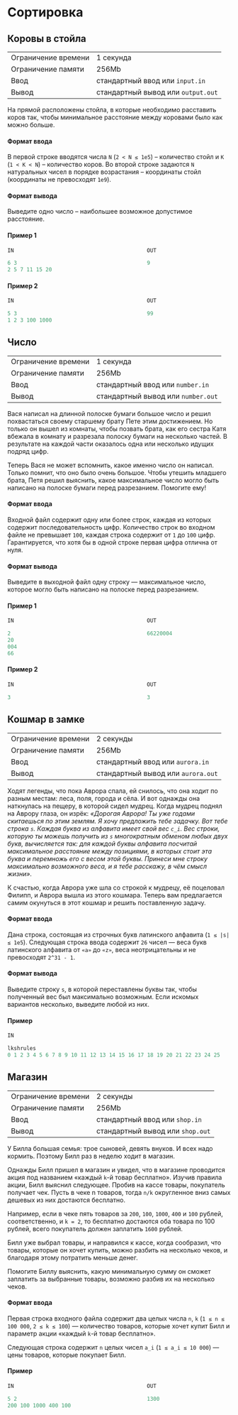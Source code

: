 # Сортировка

## Коровы в стойла

|||
| :---                | :---                               |
| Ограничение времени | 1 секунда                          |
| Ограничение памяти  | 256Mb                              |
| Ввод                | стандартный ввод или `input.in`    |
| Вывод               | стандартный вывод или `output.out` |

На прямой расположены стойла, в которые необходимо расставить коров так, чтобы минимальное
расcтояние между коровами было как можно больше.

#### Формат ввода

В первой строке вводятся числа `N` (`2 < N ≤ 1e5`) – количество стойл и `K` (`1 < K < N`)
– количество коров. Во второй строке задаются `N` натуральных чисел в порядке возрастания
– координаты стойл (координаты не превосходят `1e9`).

#### Формат вывода

Выведите одно число – наибольшее возможное допустимое расстояние.

#### Пример 1

``` cpp
IN                                          OUT

6 3                                         9
2 5 7 11 15 20 
```

#### Пример 2

``` cpp
IN                                          OUT

5 3                                         99
1 2 3 100 1000
```

## Число

|||
| :---                | :---                               |
| Ограничение времени | 1 секунда                          |
| Ограничение памяти  | 256Mb                              |
| Ввод                | стандартный ввод или `number.in`   |
| Вывод               | стандартный вывод или `number.out` |

Вася написал на длинной полоске бумаги большое число и решил похвастаться своему старшему
брату Пете этим достижением. Но только он вышел из комнаты, чтобы позвать брата, как его
сестра Катя вбежала в комнату и разрезала полоску бумаги на несколько частей. В результате
на каждой части оказалось одна или несколько идущих подряд цифр.

Теперь Вася не может вспомнить, какое именно число он написал. Только помнит, что оно
было очень большое. Чтобы утешить младшего брата, Петя решил выяснить, какое максимальное
число могло быть написано на полоске бумаги перед разрезанием. Помогите ему!

#### Формат ввода

Входной файл содержит одну или более строк, каждая из которых содержит последовательность
цифр. Количество строк во входном файле не превышает `100`, каждая строка содержит от `1`
до `100` цифр. Гарантируется, что хотя бы в одной строке первая цифра отлична от нуля.

#### Формат вывода

Выведите в выходной файл одну строку — максимальное число, которое могло быть написано на
полоске перед разрезанием.

#### Пример 1

``` cpp
IN                                          OUT

2                                           66220004
20
004
66
```

#### Пример 2

``` cpp
IN                                          OUT

3                                           3
```

## Кошмар в замке

|||
| :---                | :---                               |
| Ограничение времени | 2 секунды                          |
| Ограничение памяти  | 256Mb                              |
| Ввод                | стандартный ввод или `aurora.in`   |
| Вывод               | стандартный вывод или `aurora.out` |

Ходят легенды, что пока Аврора спала, ей снилось, что она ходит по разным местам: леса,
поля, города и сёла. И вот однажды она наткнулась на пещеру, в которой сидел мудрец.
Когда мудрец поднял на Аврору глаза, он изрёк: *«Дорогая Аврора! Ты уже годами
скитаешься по этим землям. Я хочу предложить тебе задачку. Вот тебе строка `s`. Каждая
буква из алфавита имеет свой вес `c_i`. Вес строки, которую ты можешь получить из `s`
многократным обменом любых двух букв, вычисляется так: для каждой буквы алфавита посчитай
максимальное расстояние между позициями, в которых стоит эта буква и перемножь его с
весом этой буквы. Принеси мне строку максимально возможного веса, и я тебе расскажу,
в чём смысл жизни».*

К счастью, когда Аврора уже шла со строкой к мудрецу, её поцеловал Филипп, и Аврора вышла
из этого кошмара. Теперь вам предлагается самим окунуться в этот кошмар и решить
поставленную задачу.

#### Формат ввода

Дана строка, состоящая из строчных букв латинского алфавита (`1 ≤ |s| ≤ 1e5`). Следующая
строка ввода содержит `26` чисел — веса букв латинского алфавита от `«a»` до `«z»`, веса
неотрицательны и не превосходят `2^31 - 1`.

#### Формат вывода

Выведите строку `s`, в которой переставлены буквы так, чтобы полученный вес был максимально
возможным. Если искомых вариантов несколько, выведите любой из них.

#### Пример

``` cpp
IN                                                                      OUT

lkshrules                                                               slkhruels
0 1 2 3 4 5 6 7 8 9 10 11 12 13 14 15 16 17 18 19 20 21 22 23 24 25
```

## Магазин

|||
| :---                | :---                             |
| Ограничение времени | 2 секунды                        |
| Ограничение памяти  | 256Mb                            |
| Ввод                | стандартный ввод или `shop.in`   |
| Вывод               | стандартный вывод или `shop.out` |

У Билла большая семья: трое сыновей, девять внуков. И всех надо кормить. Поэтому Билл раз
в неделю ходит в магазин.

Однажды Билл пришел в магазин и увидел, что в магазине проводится акция под названием
«каждый `k`-й товар бесплатно». Изучив правила акции, Билл выяснил следующее. Пробив на
кассе товары, покупатель получает чек. Пусть в чеке n товаров, тогда `n/k` округленное
вниз самых дешевых из них достаются бесплатно.

Например, если в чеке пять товаров за `200`, `100`, `1000`, `400` и `100` рублей,
соответственно, и `k = 2`, то бесплатно достаются оба товара по 100 рублей, всего покупатель
должен заплатить `1600` рублей.

Билл уже выбрал товары, и направился к кассе, когда сообразил, что товары, которые он
хочет купить, можно разбить на несколько чеков, и благодаря этому потратить меньше денег.

Помогите Биллу выяснить, какую минимальную сумму он сможет заплатить за выбранные товары,
возможно разбив их на несколько чеков.

#### Формат ввода

Первая строка входного файла содержит два целых числа `n`, `k` (`1 ≤ n ≤ 100 000`, `2 ≤ k ≤ 100`)
— количество товаров, которые хочет купит Билл и параметр акции «каждый `k`-й товар бесплатно».

Следующая строка содержит `n` целых чисел `a_i` (`1 ≤ a_i ≤ 10 000`) — цены товаров, которые
покупает Билл.

#### Пример

``` cpp
IN                                          OUT

5 2                                         1300
200 100 1000 400 100
```